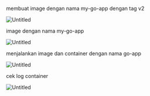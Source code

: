 membuat image dengan nama my-go-app dengan tag v2

![Untitled](https://prod-files-secure.s3.us-west-2.amazonaws.com/4232b14f-6600-4574-ba94-b76a963661b4/a66d04c4-3d45-4f4b-a55c-37d43c032b53/Untitled.png)

image dengan nama my-go-app

![Untitled](https://prod-files-secure.s3.us-west-2.amazonaws.com/4232b14f-6600-4574-ba94-b76a963661b4/d075b56a-5aec-4551-bd65-319af05bb48a/Untitled.png)

menjalankan image dan container dengan nama go-app

![Untitled](https://prod-files-secure.s3.us-west-2.amazonaws.com/4232b14f-6600-4574-ba94-b76a963661b4/84d384f0-227c-410f-9db2-2df45d725cc6/Untitled.png)

cek log container 

![Untitled](https://prod-files-secure.s3.us-west-2.amazonaws.com/4232b14f-6600-4574-ba94-b76a963661b4/90fbad1b-4764-4e1a-8123-8d0a77b159e0/Untitled.png)

